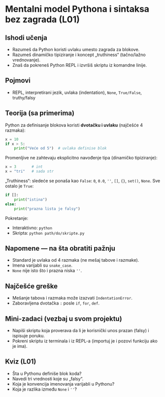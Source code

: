 # Mentalni model Pythona i sintaksa bez zagrada (L01)

## Ishodi učenja
- Razumeš da Python koristi uvlaku umesto zagrada za blokove.
- Razumeš dinamičko tipiziranje i koncept „truthiness“ (tačno/lažno vrednovanje).
- Znaš da pokreneš Python REPL i izvršiš skriptu iz komandne linije.

## Pojmovi
- REPL, interpretirani jezik, uvlaka (indentation), `None`, `True/False`, truthy/falsy

## Teorija (sa primerima)

Python za definisanje blokova koristi **dvotačku i uvlaku** (najčešće 4 razmaka):

```python
x = 10
if x > 5:
    print("Veće od 5")  # uvlaka definise blok
```

Promenljive ne zahtevaju eksplicitno navođenje tipa (dinamičko tipiziranje):
```python
x = 3       # int
x = "tri"   # sada str
```

„Truthiness“: sledeće se ponaša kao `False`: `0`, `0.0`, `''`, `[]`, `{}`, `set()`, `None`.
Sve ostalo je `True`:
```python
if []:
    print("istina")
else:
    print("prazna lista je falsy")
```

Pokretanje:
- Interaktivno: `python`
- Skripta: `python path/do/skripte.py`


## Napomene — na šta obratiti pažnju
- Standard je uvlaka od 4 razmaka (ne mešaj tabove i razmake).
- Imena varijabli su `snake_case`.
- `None` nije isto što i prazna niska `''`.

## Najčešće greške
- Mešanje tabova i razmaka može izazvati `IndentationError`.
- Zaboravljena dvotačka `:` posle `if`, `for`, `def`.

## Mini-zadaci (vezbaj u svom projektu)
- Napiši skriptu koja proverava da li je korisnički unos prazan (falsy) i ispisuje poruku.
- Pokreni skriptu iz terminala i iz REPL-a (importuj je i pozovi funkciju ako je ima).

## Kviz (L01)
- Šta u Pythonu definiše blok koda?
- Navedi tri vrednosti koje su „falsy“.
- Koja je konvencija imenovanja varijabli u Pythonu?
- Koja je razlika između `None` i `''`?

